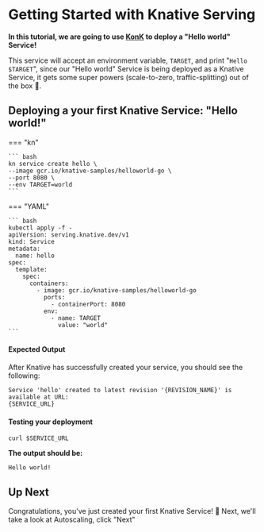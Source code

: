 # Getting Started with Knative Serving

**In this tutorial, we are going to use [KonK](konk.dev) to deploy a "Hello world" Service!**

This service will accept an environment variable, `TARGET`, and print "`Hello $TARGET`", since our "Hello world" Service is being deployed as a Knative Service, it gets some super powers (scale-to-zero, traffic-splitting) out of the box :rocket:.

## Deploying a your first Knative Service: "Hello world!"
=== "kn"

    ``` bash
    kn service create hello \
    --image gcr.io/knative-samples/helloworld-go \
    --port 8080 \
    --env TARGET=world
    ```

=== "YAML"

    ``` bash
    kubectl apply -f -
    apiVersion: serving.knative.dev/v1
    kind: Service
    metadata:
      name: hello
    spec:
      template:
        spec:
          containers:
            - image: gcr.io/knative-samples/helloworld-go
              ports:
                - containerPort: 8080
              env:
                - name: TARGET
                  value: "world"
    ```

#### Expected Output
After Knative has successfully created your service, you should see the following:
```
Service 'hello' created to latest revision '{REVISION_NAME}' is available at URL:
{SERVICE_URL}
```
#### Testing your deployment

```
curl $SERVICE_URL
```

**The output should be:**
```
Hello world!
```

## Up Next
Congratulations, you've just created your first Knative Service! :tada: Next, we'll take a look at Autoscaling, click "Next" 
